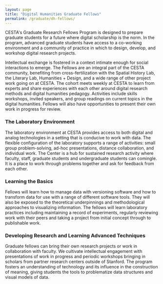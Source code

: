 ```yaml
---
layout: page
title: "Digital Humanities Graduate Fellows"
permalink: /graduate/dh-fellows/
---
```


CESTA's Graduate Research Fellows Program is designed to prepare graduate students for a future where digital scholarship is the norm. In the program, advanced graduate students have access to a co-working environment and a community of practice in which to design, develop, and workshop digital research projects.

Intellectual exchange is fostered in a context intimate enough for social interactions to emerge. The Fellows are an integral part of the CESTA community, benefiting from cross-fertilization with the Spatial History Lab, the Literary Lab, Humanities + Design, and a wide range of other project work going on at CESTA. The cohort meets weekly at CESTA to learn from experts and share experiences with each other around digital research methods and digital humanities pedagogy. Activities include skills workshops, invited speakers, and group readings on current topics in the digital humanities. Fellows will also have opportunities to present their own work in progress for review.

### The Laboratory Environment

The laboratory environment at CESTA provides access to both digital and analog technologies in a setting that is conducive to work with data. The flexible configuration of the laboratory supports a range of activities: small group problem-solving, ad-hoc presentations, distance collaboration, and individual work. The Center is a hub for sustained research activity where faculty, staff, graduate students and undergraduate students can comingle. It is a place to work through problems together and ask for feedback from each other.

### Learning the Basics

Fellows will learn how to manage data with versioning software and how to transform data for use with a range of different software tools. They will also be exposed to the theoretical underpinnings and methodological approaches to visualizing information. The fellows will learn laboratory practices including maintaining a record of experiments, regularly reviewing work with their peers and taking a project from initial concept through to publishable work.

### Developing Research and Learning Advanced Techniques

Graduate fellows can bring their own research projects or work in collaboration with faculty. We cultivate intellectual engagement with presentations of work in progress and periodic workshops bringing in scholars from partner research centers outside of Stanford. The program fosters an understanding of technology and its influence in the construction of meaning, giving students the tools to problematize data structures and visual models of data.
